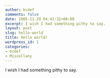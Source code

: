 ```yaml
---
author: bcdef
comments: false
date: 2005-11-29 04:43:32+00:00
excerpt: I wish I had something pithy to say.
layout: post
slug: hello-world
title: Hello world!
wordpress_id: 1
categories:
- bcdef
- Miscellany
---
```


I wish I had something pithy to say.
